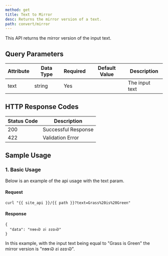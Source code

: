```yaml
---
method: get
title: Text to Mirror
desc: Returns the mirror version of a text.
path: convert/mirror
---
```


This API returns the mirror version of the input text.

## Query Parameters

| Attribute | Data Type | Required | Default Value |Description |
| ----------- | ----------- | -----------  | ----------- | ----------- |
| text | string | Yes | | The input text  |

## HTTP Response Codes

| Status Code | Description |
| ----------- | ----------- |
| 200 | Successful Response |
| 422 | Validation Error |

## Sample Usage

### 1. Basic Usage

Below is an example of the api usage with the text param. 

#### Request

```
curl "{{ site_api }}/{{ path }}?text=Grass%20is%20Green"
```

#### Response

```
{
  "data": "nɘɘาᘐ ƨ𝗂 ƨƨ𐑇าᘐ"
}
```

In this example, with the input text being equal to "Grass is Green" the mirror version is "nɘɘาᘐ ƨ𝗂 ƨƨ𐑇าᘐ".
